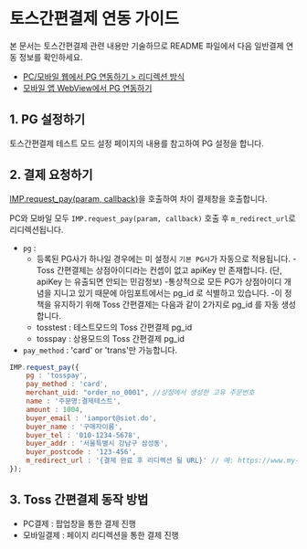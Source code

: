 # 토스간편결제 연동 가이드

본 문서는 토스간편결제 관련 내용만 기술하므로 README 파일에서 다음 일반결제 연동 정보를 확인하세요.

- [PC/모바일 웹에서 PG 연동하기 > 리디렉션 방식](../README.md#redirect)
- [모바일 앱 WebView에서 PG 연동하기](../README.md#webview)

## 1. PG 설정하기

토스간편결제 테스트 모드 설정 페이지의 내용를 참고하여 PG 설정을 합니다.

## 2. 결제 요청하기

[IMP.request_pay(param, callback)](https://docs.iamport.kr/sdk/javascript-sdk#request_pay)을 호출하여 차이 결제창을 호출합니다.

PC와 모바일 모두 `IMP.request_pay(param, callback)` 호출 후 `m_redirect_url`로 리디렉션됩니다.

- `pg` : 
    - 등록된 PG사가 하나일 경우에는 미 설정시 `기본 PG사`가 자동으로 적용됩니다.
	-Toss 간편결제는 상점아이디라는 컨셉이 없고 apiKey 만 존재합니다. (단, apiKey 는 유출되면 안되는 민감정보)
  -통상적으로 모든 PG가 상점아이디 개념을 지니고 있기 때문에 아임포트에서는 pg_id 로 식별하고 있습니다.
  -이 정책을 유지하기 위해 Toss 간편결제는 다음과 같이 2가지로 pg_id 를 자동 생성합니다.
     * tosstest : 테스트모드의 Toss 간편결제 pg_id
     * tosspay : 상용모드의 Toss 간편결제 pg_id
- `pay_method` : 'card' or 'trans'만 가능합니다.

```javascript
IMP.request_pay({
    pg : 'tosspay',
    pay_method : 'card',
    merchant_uid: "order_no_0001", //상점에서 생성한 고유 주문번호
    name : '주문명:결제테스트',
    amount : 1004,
    buyer_email : 'iamport@siot.do',
    buyer_name : '구매자이름',
    buyer_tel : '010-1234-5678',
    buyer_addr : '서울특별시 강남구 삼성동',
    buyer_postcode : '123-456',
    m_redirect_url : '{결제 완료 후 리디렉션 될 URL}' // 예: https://www.my-service.com/payments/complete
});
```


## 3. Toss 간편결제 동작 방법
   * PC결제 : 팝업창을 통한 결제 진행
   * 모바일결제 : 페이지 리디렉션을 통한 결제 진행


